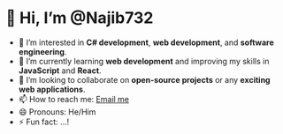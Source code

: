 # 👋 Hi, I’m @Najib732

- 👀 I’m interested in **C# development**, **web development**, and **software engineering**.
- 🌱 I’m currently learning **web development** and improving my skills in **JavaScript** and **React**.
- 💞️ I’m looking to collaborate on **open-source projects** or any **exciting web applications**.
- 📫 How to reach me: [Email me](mailto:najibmahfuj24@gmail.com)
- 😄 Pronouns: He/Him
- ⚡ Fun fact: ...!

<!---
Najib732/Najib732 is a ✨ special ✨ repository because its `README.md` (this file) appears on your GitHub profile.
You can click the Preview link to take a look at your changes.
--->
